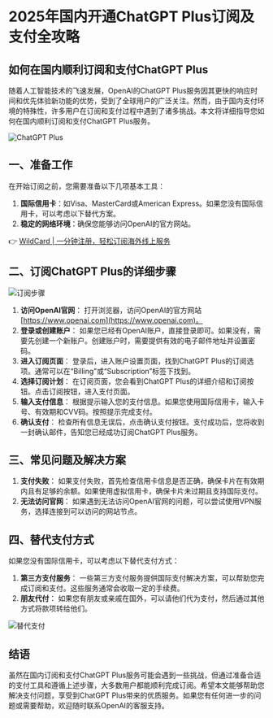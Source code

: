# 2025年国内开通ChatGPT Plus订阅及支付全攻略

## 如何在国内顺利订阅和支付ChatGPT Plus

随着人工智能技术的飞速发展，OpenAI的ChatGPT Plus服务因其更快的响应时间和优先体验新功能的优势，受到了全球用户的广泛关注。然而，由于国内支付环境的特殊性，许多用户在订阅和支付过程中遇到了诸多挑战。本文将详细指导您如何在国内顺利订阅和支付ChatGPT Plus服务。

![ChatGPT Plus](https://bbtdd.com/img/0250601210768.webp@1192w)

## 一、准备工作

在开始订阅之前，您需要准备以下几项基本工具：

1. **国际信用卡**：如Visa、MasterCard或American Express。如果您没有国际信用卡，可以考虑以下替代方案。
2. **稳定的网络环境**：确保您能够访问OpenAI的官方网站。

👉 [WildCard | 一分钟注册，轻松订阅海外线上服务](https://bbtdd.com/WildCard)

## 二、订阅ChatGPT Plus的详细步骤

![订阅步骤](https://bbtdd.com/img/3726775914.webp@1192w)

1. **访问OpenAI官网**：
   打开浏览器，访问OpenAI的官方网站 [https://www.openai.com](https://www.openai.com)。
2. **登录或创建账户**：
   如果您已经有OpenAI账户，直接登录即可。如果没有，需要先创建一个新账户。创建账户时，需要提供有效的电子邮件地址并设置密码。
3. **进入订阅页面**：
   登录后，进入账户设置页面，找到ChatGPT Plus的订阅选项。通常可以在“Billing”或“Subscription”标签下找到。
4. **选择订阅计划**：
   在订阅页面，您会看到ChatGPT Plus的详细介绍和订阅按钮。点击订阅按钮，进入支付页面。
5. **输入支付信息**：
   根据提示输入您的支付信息。如果您使用国际信用卡，输入卡号、有效期和CVV码。按照提示完成支付。
6. **确认支付**：
   检查所有信息无误后，点击确认支付按钮。支付成功后，您将收到一封确认邮件，告知您已经成功订阅ChatGPT Plus服务。

## 三、常见问题及解决方案

1. **支付失败**：
   如果支付失败，首先检查信用卡信息是否正确，确保卡片在有效期内且有足够的余额。如果使用虚拟信用卡，确保卡片未过期且支持国际支付。
2. **无法访问官网**：
   如果遇到无法访问OpenAI官网的问题，可以尝试使用VPN服务，选择连接到可以访问的网站节点。

## 四、替代支付方式

如果您没有国际信用卡，可以考虑以下替代支付方式：

1. **第三方支付服务**：
   一些第三方支付服务提供国际支付解决方案，可以帮助您完成订阅和支付。这些服务通常会收取一定的手续费。
2. **朋友代付**：
   如果您有朋友或亲戚在国外，可以请他们代为支付，然后通过其他方式将款项转给他们。

![替代支付](https://bbtdd.com/img/994454747890.webp@1192w)

## 结语

虽然在国内订阅和支付ChatGPT Plus服务可能会遇到一些挑战，但通过准备合适的支付工具和遵循上述步骤，大多数用户都能顺利完成订阅。希望本文能够帮助您解决支付问题，享受到ChatGPT Plus带来的优质服务。如果您有任何进一步的问题或需要帮助，欢迎随时联系OpenAI的客服支持。